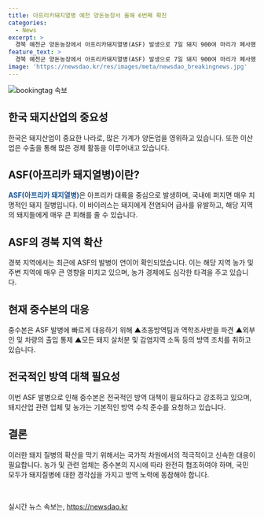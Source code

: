 ```yaml
---
title: 아프리카돼지열병 예천 양돈농장서 올해 6번째 확진
categories:
  - News
excerpt: >
  경북 예천군 양돈농장에서 아프리카돼지열병(ASF) 발생으로 7일 돼지 900여 마리가 폐사했다. 중수본은 예방을 위해 방역에 총력을 기울이고, 인근 지역에 이동중지 명령을 내리며 신속한 살처분과 소독을 촉구했다. 이로써 올해 6번째 ASF 발병으로 경북에서는 네 번째 사례가 확인됐다. 사료공장 종사자와 차량에 대해 이동중지 명령을 내리며 확산 방지에 힘을 쏟고 있다.
feature_text: >
  경북 예천군 양돈농장에서 아프리카돼지열병(ASF) 발생으로 7일 돼지 900여 마리가 폐사했다. 중수본은 예방을 위해 방역에 총력을 기울이고, 인근 지역에 이동중지 명령을 내리며 신속한 살처분과 소독을 촉구했다. 이로써 올해 6번째 ASF 발병으로 경북에서는 네 번째 사례가 확인됐다. 사료공장 종사자와 차량에 대해 이동중지 명령을 내리며 확산 방지에 힘을 쏟고 있다.
image: 'https://newsdao.kr/res/images/meta/newsdao_breakingnews.jpg'
---
```


<p><img src="https://newsdao.kr/res/images/meta/newsdao_breakingnews.jpg" alt="bookingtag 속보" /></p>

<h2 data-ke-size="size26">한국 돼지산업의 중요성</h2>

<p>한국은 돼지산업이 중요한 나라로, 많은 가계가 양돈업을 영위하고 있습니다. 또한 이산업은 수출을 통해 많은 경제 활동을 이루어내고 있습니다.</p>

<h2 data-ke-size="size26">ASF(아프리카 돼지열병)이란?</h2>

<p><b><span style="color: #1a5490;">ASF(아프리카 돼지열병)</span></b>은 아프리카 대륙을 중심으로 발생하며, 국내에 퍼지면 매우 치명적인 돼지 질병입니다. 이 바이러스는 돼지에게 전염되어 급사를 유발하고, 해당 지역의 돼지들에게 매우 큰 피해를 줄 수 있습니다.</p>

<h2 data-ke-size="size26">ASF의 경북 지역 확산</h2>

<p>경북 지역에서는 최근에 ASF의 발병이 연이어 확인되었습니다. 이는 해당 지역 농가 및 주변 지역에 매우 큰 영향을 미치고 있으며, 농가 경제에도 심각한 타격을 주고 있습니다.</p>

<h2 data-ke-size="size26">현재 중수본의 대응</h2>

<p>중수본은 ASF 발병에 빠르게 대응하기 위해 ▲초동방역팀과 역학조사반을 파견 ▲외부인 및 차량의 출입 통제 ▲모든 돼지 살처분 및 감염지역 소독 등의 방역 조치를 취하고 있습니다.</p>

<h2 data-ke-size="size26">전국적인 방역 대책 필요성</h2>

<p>이번 ASF 발병으로 인해 중수본은 전국적인 방역 대책이 필요하다고 강조하고 있으며, 돼지산업 관련 업체 및 농가는 기본적인 방역 수칙 준수를 요청하고 있습니다.</p>

<h2 data-ke-size="size26">결론</h2>

<p>이러한 돼지 질병의 확산을 막기 위해서는 국가적 차원에서의 적극적이고 신속한 대응이 필요합니다. 농가 및 관련 업체는 중수본의 지시에 따라 완전히 협조하여야 하며, 국민 모두가 돼지질병에 대한 경각심을 가지고 방역 노력에 동참해야 합니다. </p>

<p data-ke-size="size16">&nbsp;</p>
실시간 뉴스 속보는, <a href="https://newsdao.kr" rel="dofollow">https://newsdao.kr</a>


